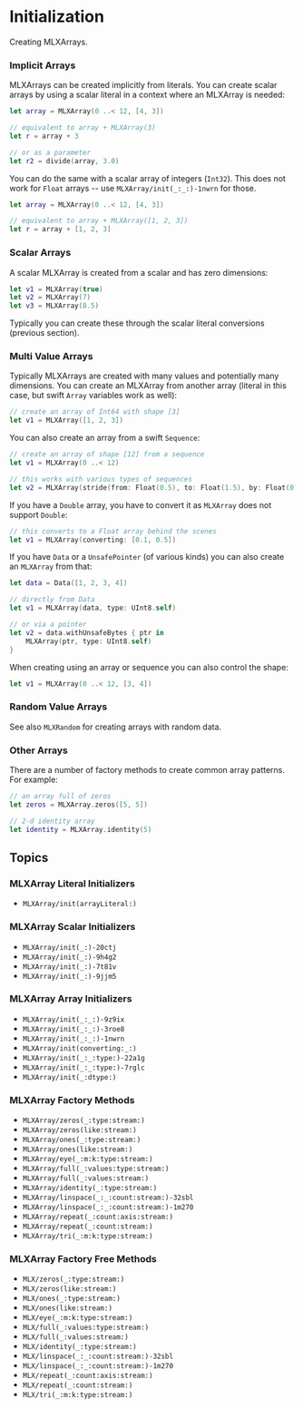 #  Initialization

Creating MLXArrays.

### Implicit Arrays

MLXArrays can be created implicitly from literals.  You can create scalar
arrays by using a scalar literal in a context where an MLXArray is needed:

```swift
let array = MLXArray(0 ..< 12, [4, 3])

// equivalent to array + MLXArray(3)
let r = array + 3

// or as a parameter
let r2 = divide(array, 3.0)
```

You can do the same with a scalar array of integers (`Int32`).  This does
not work for `Float` arrays -- use ``MLXArray/init(_:_:)-1nwrn`` for those.

```swift
let array = MLXArray(0 ..< 12, [4, 3])

// equivalent to array + MLXArray([1, 2, 3])
let r = array + [1, 2, 3]
```

### Scalar Arrays

A scalar MLXArray is created from a scalar and has zero dimensions:

```swift
let v1 = MLXArray(true)
let v2 = MLXArray(7)
let v3 = MLXArray(8.5)
```

Typically you can create these through the scalar literal conversions (previous section).

### Multi Value Arrays

Typically MLXArrays are created with many values and potentially many dimensions.  You can create
an MLXArray from another array (literal in this case, but swift `Array` variables work as well):

```swift
// create an array of Int64 with shape [3]
let v1 = MLXArray([1, 2, 3])
```

You can also create an array from a swift `Sequence`:

```swift
// create an array of shape [12] from a sequence
let v1 = MLXArray(0 ..< 12)

// this works with various types of sequences
let v2 = MLXArray(stride(from: Float(0.5), to: Float(1.5), by: Float(0.1)))
```

If you have a `Double` array, you have to convert it as `MLXArray` does not support `Double`:

```swift
// this converts to a Float array behind the scenes
let v1 = MLXArray(converting: [0.1, 0.5])
```

If you have `Data` or a `UnsafePointer` (of various kinds) you can also create an `MLXArray`
from that:

```swift
let data = Data([1, 2, 3, 4])

// directly from Data
let v1 = MLXArray(data, type: UInt8.self)

// or via a pointer
let v2 = data.withUnsafeBytes { ptr in
    MLXArray(ptr, type: UInt8.self)
}
```

When creating using an array or sequence you can also control the shape:

```swift
let v1 = MLXArray(0 ..< 12, [3, 4])
```

### Random Value Arrays

See also ``MLXRandom`` for creating arrays with random data.

### Other Arrays

There are a number of factory methods to create common array patterns.  For example:

```swift
// an array full of zeros
let zeros = MLXArray.zeros([5, 5])

// 2-d identity array
let identity = MLXArray.identity(5)
```

## Topics

### MLXArray Literal Initializers

- ``MLXArray/init(arrayLiteral:)``

### MLXArray Scalar Initializers

- ``MLXArray/init(_:)-20ctj``
- ``MLXArray/init(_:)-9h4g2``
- ``MLXArray/init(_:)-7t81v``
- ``MLXArray/init(_:)-9jjm5``

### MLXArray Array Initializers

- ``MLXArray/init(_:_:)-9z9ix``
- ``MLXArray/init(_:_:)-3roe8``
- ``MLXArray/init(_:_:)-1nwrn``
- ``MLXArray/init(converting:_:)``
- ``MLXArray/init(_:_:type:)-22a1g``
- ``MLXArray/init(_:_:type:)-7rglc``
- ``MLXArray/init(_:dtype:)``

### MLXArray Factory Methods

- ``MLXArray/zeros(_:type:stream:)``
- ``MLXArray/zeros(like:stream:)``
- ``MLXArray/ones(_:type:stream:)``
- ``MLXArray/ones(like:stream:)``
- ``MLXArray/eye(_:m:k:type:stream:)``
- ``MLXArray/full(_:values:type:stream:)``
- ``MLXArray/full(_:values:stream:)``
- ``MLXArray/identity(_:type:stream:)``
- ``MLXArray/linspace(_:_:count:stream:)-32sbl``
- ``MLXArray/linspace(_:_:count:stream:)-1m270``
- ``MLXArray/repeat(_:count:axis:stream:)``
- ``MLXArray/repeat(_:count:stream:)``
- ``MLXArray/tri(_:m:k:type:stream:)``

### MLXArray Factory Free Methods

- ``MLX/zeros(_:type:stream:)``
- ``MLX/zeros(like:stream:)``
- ``MLX/ones(_:type:stream:)``
- ``MLX/ones(like:stream:)``
- ``MLX/eye(_:m:k:type:stream:)``
- ``MLX/full(_:values:type:stream:)``
- ``MLX/full(_:values:stream:)``
- ``MLX/identity(_:type:stream:)``
- ``MLX/linspace(_:_:count:stream:)-32sbl``
- ``MLX/linspace(_:_:count:stream:)-1m270``
- ``MLX/repeat(_:count:axis:stream:)``
- ``MLX/repeat(_:count:stream:)``
- ``MLX/tri(_:m:k:type:stream:)``
